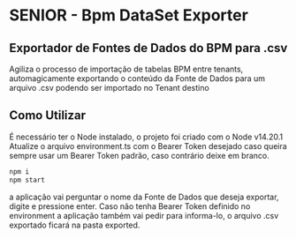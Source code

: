 # SENIOR - Bpm DataSet Exporter

## Exportador de Fontes de Dados do BPM para .csv

Agiliza o processo de importação de tabelas BPM entre tenants, automagicamente exportando o conteúdo da Fonte de Dados para um arquivo .csv podendo ser importado no Tenant destino

## Como Utilizar

É necessário ter o Node instalado, o projeto foi criado com o Node v14.20.1
Atualize o arquivo environment.ts com o Bearer Token desejado caso queira sempre usar um Bearer Token padrão, caso contrário deixe em branco.

```sh
npm i
npm start
```

a aplicação vai perguntar o nome da Fonte de Dados que deseja exportar, digite e pressione enter. Caso não tenha Bearer Token definido no environment a aplicação também vai pedir para informa-lo, o arquivo .csv exportado ficará na pasta exported.

